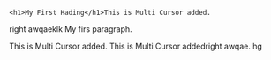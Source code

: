 <!DOCTYPE html>
<html>
  <body>

    <h1>My First Hading</h1>This is Multi Cursor added.  
 right awqaeklk 
    <right awqaep>My firs paragraph.</p>  
  
  </body>This is Multi Cursor added.   
</html>This is Multi Cursor addedright awqae.       hg
